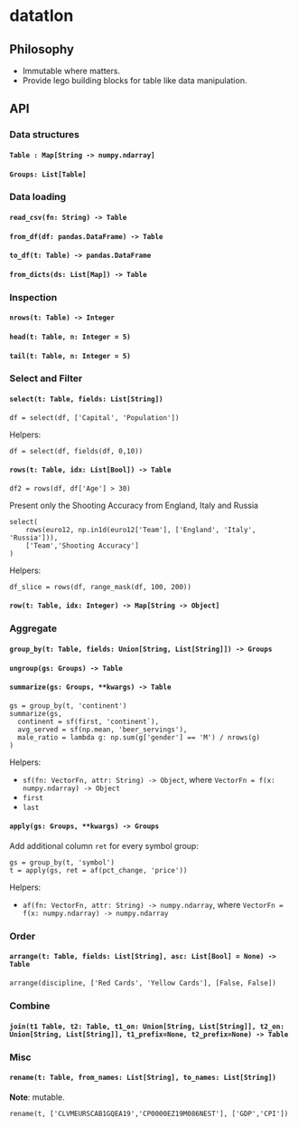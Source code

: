 # datatlon

## Philosophy

* Immutable where matters.
* Provide lego building blocks for table like data manipulation.

## API

### Data structures

#### `Table : Map[String -> numpy.ndarray]`

#### `Groups: List[Table]`



### Data loading

#### `read_csv(fn: String) -> Table`

#### `from_df(df: pandas.DataFrame) -> Table`

#### `to_df(t: Table) -> pandas.DataFrame`

#### `from_dicts(ds: List[Map]) -> Table`



### Inspection

#### `nrows(t: Table) -> Integer`

#### `head(t: Table, n: Integer = 5)`

#### `tail(t: Table, n: Integer = 5)`




### Select and Filter

#### `select(t: Table, fields: List[String])`

```
df = select(df, ['Capital', 'Population'])
```

Helpers:
```
df = select(df, fields(df, 0,10))
```

#### `rows(t: Table, idx: List[Bool]) -> Table`

```
df2 = rows(df, df['Age'] > 30)
```

Present only the Shooting Accuracy from England, Italy and Russia
```
select(
    rows(euro12, np.in1d(euro12['Team'], ['England', 'Italy', 'Russia'])),
    ['Team','Shooting Accuracy']
)
```

Helpers:
```
df_slice = rows(df, range_mask(df, 100, 200))
```

#### `row(t: Table, idx: Integer) -> Map[String -> Object]`


### Aggregate

#### `group_by(t: Table, fields: Union[String, List[String]]) -> Groups`

#### `ungroup(gs: Groups) -> Table`

#### `summarize(gs: Groups, **kwargs) -> Table`

```
gs = group_by(t, 'continent')
summarize(gs, 
  continent = sf(first, 'continent`),
  avg_served = sf(np.mean, 'beer_servings'),
  male_ratio = lambda g: np.sum(g['gender'] == 'M') / nrows(g)
)
```

Helpers:
* `sf(fn: VectorFn, attr: String) -> Object`, where `VectorFn = f(x: numpy.ndarray) -> Object`
* `first`
* `last`

#### `apply(gs: Groups, **kwargs) -> Groups`

Add additional column `ret` for every symbol group:

```
gs = group_by(t, 'symbol')
t = apply(gs, ret = af(pct_change, 'price'))
```

Helpers:
* `af(fn: VectorFn, attr: String) -> numpy.ndarray`, where `VectorFn = f(x: numpy.ndarray) -> numpy.ndarray`

### Order

#### `arrange(t: Table, fields: List[String], asc: List[Bool] = None) -> Table`

```
arrange(discipline, ['Red Cards', 'Yellow Cards'], [False, False])
```

### Combine

#### `join(t1 Table, t2: Table, t1_on: Union[String, List[String]], t2_on: Union[String, List[String]], t1_prefix=None, t2_prefix=None) -> Table`


### Misc

#### `rename(t: Table, from_names: List[String], to_names: List[String])`

**Note**: mutable.

```
rename(t, ['CLVMEURSCAB1GQEA19','CP0000EZ19M086NEST'], ['GDP','CPI'])
```
